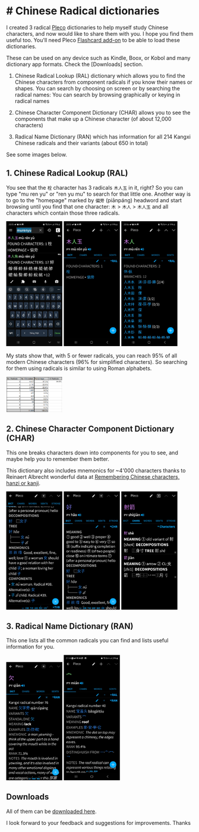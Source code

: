 # # Chinese Radical dictionaries

I created 3 radical [Pleco](https://www.pleco.com/) dictionaries to help myself study Chinese characters, and now would like to share them with you. I hope you find them useful too. You'll need Pleco [Flashcard add-on](https://iphone.pleco.com/manual/30200/flash.html) to be able to load these dictionaries.

These can be used on any device such as Kindle, Boox, or Kobol and many dictionary app formats. Check the [Downloads] section.

1. Chinese Radical Lookup (RAL) dictionary which allows you to find the Chinese characters from component radicals if you know their names or shapes. You can search by choosing on screen or by searching the radical names: You can search by browsing graphically or keying in radical names

2. Chinese Character Component Dictionary (CHAR) allows you to see the components that make up a Chinese character (of about 12,000 characters)

3. Radical Name Dictionary (RAN) which has information for all 214 Kangxi Chinese radicals and their variants (about 650 in total)

See some images below.

## 1. Chinese Radical Lookup (RAL)
You see that the `栓` character has 3 radicals `⽊⼈⽟` in it, right? So you can type "mu ren yu" or "ren yu mu" to search for that little one.
Another way is to go to the "homepage" marked by `偏旁` (piānpáng) headword and start browsing until you find that one character: `⽊` > `⽊⼈` > `⽊⼈⽟` and all characters which contain those three radicals.

<img src="/img/RAL-1.jpg" alt="Radical Lookup Dictionary" style="width: 30%;"/>  <img src="/img/RAL-2.jpg" alt="Radical Lookup Dictionary" style="width: 30%;"/>  <img src="/img/RAL-3.jpg" alt="Radical Lookup Dictionary" style="width: 30%;"/>

My stats show that, with 5 or fewer radicals, you can reach 95% of all modern Chinese characters (96% for simplified characters). So searching for them using radicals is similar to using Roman alphabets.

<img src="/img/RAL-Stats.png" alt="Radical Appearance Statatistics" style="width: 30%;"/>

## 2. Chinese Character Component Dictionary (CHAR)

This one breaks characters down into components for you to see, and maybe help you to remember them better.

This dictionary also includes mnemonics for ~4'000 characters thanks to Reinaert Albrecht wonderful data at [Remembering Chinese characters, hanzi or kanji](https://rtega.be/chmn/).

<img src="/img/CHAR-1.jpg" alt="Chinese Character Component Dictionary" style="width: 30%;"/>  <img src="/img/CHAR-2.jpg" alt="Chinese Character Component Dictionary" style="width: 30%;"/>  <img src="/img/CHAR-3.jpg" alt="Chinese Character Component Dictionary" style="width: 30%;"/>

## 3. Radical Name Dictionary (RAN)

This one lists all the common radicals you can find and lists useful information for you.

<img src="/img/RAN-1.jpg" alt="Radical Name Dictionary" style="width: 30%;"/>  <img src="/img/RAN-2.jpg" alt="Radical Name Dictionary" style="width: 30%;"/>

## Downloads

All of them can be [downloaded here](https://github.com/catusf/tudien/releases/tag/V2.6).

I look forward to your feedback and suggestions for improvements. Thanks
